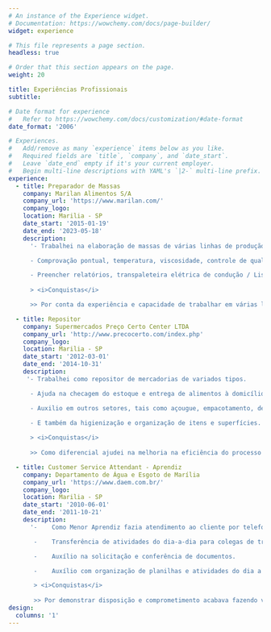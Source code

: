 ```yaml
---
# An instance of the Experience widget.
# Documentation: https://wowchemy.com/docs/page-builder/
widget: experience

# This file represents a page section.
headless: true

# Order that this section appears on the page.
weight: 20

title: Experiências Profissionais
subtitle:

# Date format for experience
#   Refer to https://wowchemy.com/docs/customization/#date-format
date_format: '2006'

# Experiences.
#   Add/remove as many `experience` items below as you like.
#   Required fields are `title`, `company`, and `date_start`.
#   Leave `date_end` empty if it's your current employer.
#   Begin multi-line descriptions with YAML's `|2-` multi-line prefix.
experience:
  - title: Preparador de Massas
    company: Marilan Alimentos S/A
    company_url: 'https://www.marilan.com/'
    company_logo: 
    location: Marilia - SP
    date_start: '2015-01-19'
    date_end: '2023-05-18'
    description: 
      '- Trabalhei na elaboração de massas de várias linhas de produção.

      - Comprovação pontual, temperatura, viscosidade, controle de qualidade de massas de acordo com as normas ISO.

      - Preencher relatórios, transpaleteira elétrica de condução / Lista de verificação de segurança NR 11.
      
      > <i>Conquistas</i>

      >> Por conta da experiência e capacidade de trabalhar em várias linhas de produção demonstrei versatilidade e habilidade para me adaptar a diferentes ambientes e processos e também em controlar a qualidade dos produtos sem contar a familiaridade com algumas normas de segurança.'

  - title: Repositor
    company: Supermercados Preço Certo Center LTDA
    company_url: 'http://www.precocerto.com/index.php'
    company_logo: 
    location: Marilia - SP
    date_start: '2012-03-01'
    date_end: '2014-10-31'
    description: 
     '-	Trabalhei como repositor de mercadorias de variados tipos.

      -	Ajuda na checagem do estoque e entrega de alimentos à domicílio.

      -	Auxilio em outros setores, tais como açougue, empacotamento, descarga de matérias, etc.

      -	E também da higienização e organização de itens e superfícies.
      
      > <i>Conquistas</i>
      
      >> Como diferencial ajudei na melhoria na eficiência do processo de reposição de mercadorias, resultando em estoques mais precisos e redução de perdas e redução de reclamações de clientes relacionadas à higiene e organização dos produtos.'

  - title: Customer Service Attendant - Aprendiz
    company: Departamento de Água e Esgoto de Marília
    company_url: 'https://www.daem.com.br/'
    company_logo: 
    location: Marilia - SP
    date_start: '2010-06-01'
    date_end: '2011-10-21'
    description: 
      '-	Como Menor Aprendiz fazia atendimento ao cliente por telefone.

       -	Transferência de atividades do dia-a-dia para colegas de trabalho.

       -	Auxílio na solicitação e conferência de documentos.

       -	Auxílio com organização de planilhas e atividades do dia a dia.

       > <i>Conquistas</i>  
       
       >> Por demonstrar disposição e comprometimento acabava fazendo varias tarefas simultaneamente, garantindo o cumprimento de prazos e a eficiência nas atividades diárias ganhando notoriedade em meio a equipe.'
design:
  columns: '1'
---
```


